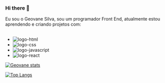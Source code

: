 ### Hi there 👋

Eu sou o Geovane Silva, sou um programador Front End, atualmente estou aprendendo e criando projetos com: <br>
<br>
- <img src="https://img.shields.io/badge/HTML5-E34F26?style=for-the-badge&logo=html5&logoColor=white" alt="logo-html"> <br>
- <img src="https://img.shields.io/badge/CSS3-1572B6?style=for-the-badge&logo=css3&logoColor=white" alt="logo-css"> <br>
- <img src="https://img.shields.io/badge/JavaScript-323330?style=for-the-badge&logo=javascript&logoColor=F7DF1E" alt="logo-javascript"> <br>
- <img src="https://img.shields.io/badge/React-20232A?style=for-the-badge&logo=react&logoColor=61DAFB" alt="logo-react"> <br>

[![Geovane stats](https://github-readme-stats.vercel.app/api?username=devgeofelix)](https://github.com/anuraghazra/github-readme-stats)

[![Top Langs](https://github-readme-stats.vercel.app/api/top-langs/?username=devgeofelix)](https://github.com/anuraghazra/github-readme-stats)

